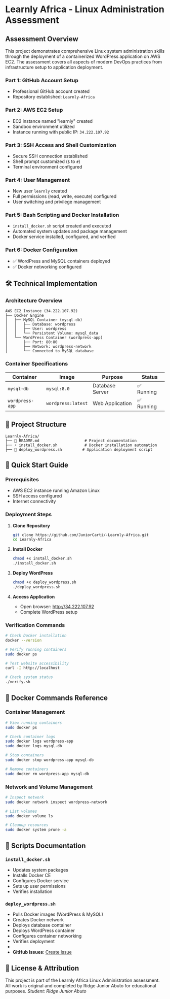 # Learnly Africa - Linux Administration Assessment
## Assessment Overview
This project demonstrates comprehensive Linux system administration skills through the deployment of a containerized WordPress application on AWS EC2. The assessment covers all aspects of modern DevOps practices from infrastructure setup to application deployment.
### Part 1: GitHub Account Setup
- Professional GitHub account created
- Repository established: `Learnly-Africa`

### Part 2: AWS EC2 Setup
- EC2 instance named "learnly" created
- Sandbox environment utilized
- Instance running with public IP: `34.222.107.92`

### Part 3: SSH Access and Shell Customization
- Secure SSH connection established
- Shell prompt customized (`$` to `#`)
- Terminal environment configured

### Part 4: User Management
- New user `learnly` created
- Full permissions (read, write, execute) configured
- User switching and privilege management

### Part 5: Bash Scripting and Docker Installation
- `install_docker.sh` script created and executed
- Automated system updates and package management
- Docker service installed, configured, and verified

### Part 6: Docker Configuration
- ✅ WordPress and MySQL containers deployed
- ✅ Docker networking configured

## 🛠️ Technical Implementation
### Architecture Overview
```
AWS EC2 Instance (34.222.107.92)
├── Docker Engine
│   ├── MySQL Container (mysql-db)
│   │   ├── Database: wordpress
│   │   ├── User: wordpress
│   │   └── Persistent Volume: mysql_data
│   └── WordPress Container (wordpress-app)
│       ├── Port: 80:80
│       ├── Network: wordpress-network
│       └── Connected to MySQL database
```

### Container Specifications
| **Container** | **Image** | **Purpose** | **Status** |
|---------------|-----------|-------------|------------|
| `mysql-db` | `mysql:8.0` | Database Server | ✅ Running |
| `wordpress-app` | `wordpress:latest` | Web Application | ✅ Running |

## 📁 Project Structure
```
Learnly-Africa/
├── 📄 README.md                    # Project documentation
├── ⚡ install_docker.sh            # Docker installation automation
├── 🚀 deploy_wordpress.sh         # Application deployment script
```

## 🚀 Quick Start Guide

### Prerequisites
- AWS EC2 instance running Amazon Linux
- SSH access configured
- Internet connectivity

### Deployment Steps
1. **Clone Repository**
   ```bash
   git clone https://github.com/JuniorCarti/-Learnly-Africa.git
   cd Learnly-Africa
   ```

2. **Install Docker**
   ```bash
   chmod +x install_docker.sh
   ./install_docker.sh
   ```

3. **Deploy WordPress**
   ```bash
   chmod +x deploy_wordpress.sh
   ./deploy_wordpress.sh
   ```

4. **Access Application**
   - Open browser: http://34.222.107.92
   - Complete WordPress setup

### Verification Commands
```bash
# Check Docker installation
docker --version

# Verify running containers
sudo docker ps

# Test website accessibility
curl -I http://localhost

# Check system status
./verify.sh
```

## 🐳 Docker Commands Reference

### Container Management
```bash
# View running containers
sudo docker ps

# Check container logs
sudo docker logs wordpress-app
sudo docker logs mysql-db

# Stop containers
sudo docker stop wordpress-app mysql-db

# Remove containers
sudo docker rm wordpress-app mysql-db
```

### Network and Volume Management
```bash
# Inspect network
sudo docker network inspect wordpress-network

# List volumes
sudo docker volume ls

# Cleanup resources
sudo docker system prune -a
```

## 🔧 Scripts Documentation

### `install_docker.sh`
- Updates system packages
- Installs Docker CE
- Configures Docker service
- Sets up user permissions
- Verifies installation

### `deploy_wordpress.sh`
- Pulls Docker images (WordPress & MySQL)
- Creates Docker network
- Deploys database container
- Deploys WordPress container
- Configures container networking
- Verifies deployment
- 
- **GitHub Issues**: [Create Issue](https://github.com/JuniorCarti/-Learnly-Africa/issues)

## 📄 License & Attribution

This project is part of the Learnly Africa Linux Administration assessment. All work is original and completed by Ridge Junior Abuto for educational purposes.
*Student: Ridge Junior Abuto*
